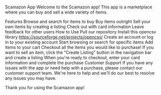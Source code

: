 Scamazon App
Welcome to the Scamazon app! This app is a marketplace where you can buy and sell a wide variety of items.

Features
Browse and search for items to buy
Buy items outright
Sell your own items by creating a listing
Check out with card information
Leave feedback for other users
How to Use
Pull our repository
Install this opencsv library https://sourceforge.net/projects/opencsv/
Create an account or log in to your existing account
Start browsing or search for specific items
Add items to your cart
Checkout all the items you would like to purchase!
If you want to sell an item, click the "Create Listing" button in the navigation bar and create a listing
When you're ready to checkout, enter your card information and complete the purchase
Customer Support
If you have any issues with the app or need help with a purchase, please contact our customer support team. We're here to help and we'll do our best to resolve any issues you may have.

Thank you for using the Scamazon app!
